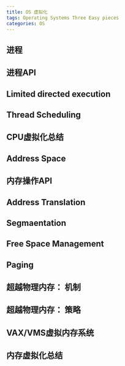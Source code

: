 ```yaml
---
title: OS 虚拟化
tags: Operating Systems Three Easy pieces 
categories: OS
---
```


## 进程

## 进程API

## Limited directed execution

## Thread Scheduling

## CPU虚拟化总结

## Address Space

## 内存操作API

## Address Translation

## Segmaentation

## Free Space Management

## Paging

## 超越物理内存： 机制

## 超越物理内存： 策略

## VAX/VMS虚拟内存系统

## 内存虚拟化总结

